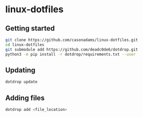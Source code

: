 # linux-dotfiles

## Getting started

```bash
git clone https://github.com/casonadams/linux-dotfiles.git
cd linux-dotfiles
git submodule add https://github.com/deadc0de6/dotdrop.git
python3 -m pip install -r dotdrop/requirements.txt --user
```

## Updating

```bash
dotdrop update
```

## Adding files

```bash
dotdrop add <file_location>
```
